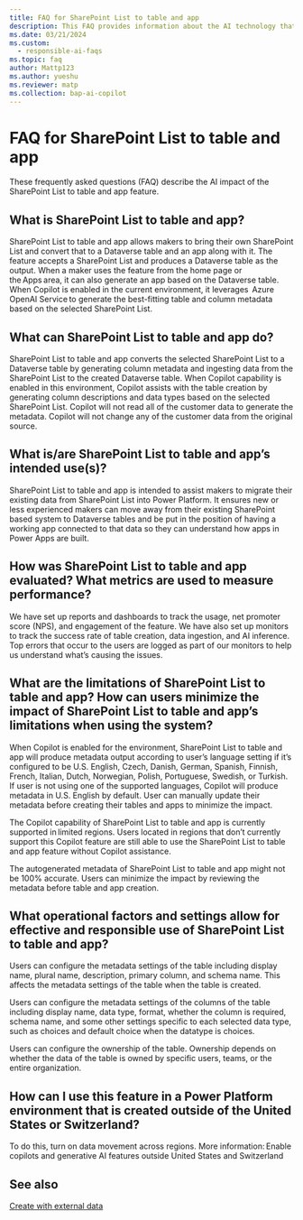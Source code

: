 ```yaml
---
title: FAQ for SharePoint List to table and app
description: This FAQ provides information about the AI technology that's used in SharePoint List to table and app. This FAQ also includes key considerations and details about how AI is used, how it was tested and evaluated, and any specific limitations.
ms.date: 03/21/2024
ms.custom: 
  - responsible-ai-faqs
ms.topic: faq
author: Mattp123
ms.author: yueshu
ms.reviewer: matp
ms.collection: bap-ai-copilot
---
```

# FAQ for SharePoint List to table and app

These frequently asked questions (FAQ) describe the AI impact of the SharePoint List to table and app feature.

## What is SharePoint List to table and app? 

SharePoint List to table and app allows makers to bring their own SharePoint List and convert that to a Dataverse table and an app along with it. The feature accepts a SharePoint List and produces a Dataverse table as the output. When a maker uses the feature from the home page or the Apps area, it can also generate an app based on the Dataverse table. When Copilot is enabled in the current environment, it leverages  Azure OpenAI Service to generate the best-fitting table and column metadata based on the selected SharePoint List. 

## What can SharePoint List to table and app do? 

SharePoint List to table and app converts the selected SharePoint List to a Dataverse table by generating column metadata and ingesting data from the SharePoint List to the created Dataverse table. When Copilot capability is enabled in this environment, Copilot assists with the table creation by generating column descriptions and data types based on the selected SharePoint List. Copilot will not read all of the customer data to generate the metadata. Copilot will not change any of the customer data from the original source.  

## What is/are SharePoint List to table and app’s intended use(s)? 

SharePoint List to table and app is intended to assist makers to migrate their existing data from SharePoint List into Power Platform. It ensures new or less experienced makers can move away from their existing SharePoint based system to Dataverse tables and be put in the position of having a working app connected to that data so they can understand how apps in Power Apps are built. 

## How was SharePoint List to table and app evaluated? What metrics are used to measure performance? 

We have set up reports and dashboards to track the usage, net promoter score (NPS), and engagement of the feature. We have also set up monitors to track the success rate of table creation, data ingestion, and AI inference. Top errors that occur to the users are logged as part of our monitors to help us understand what’s causing the issues. 

## What are the limitations of SharePoint List to table and app? How can users minimize the impact of SharePoint List to table and app’s limitations when using the system? 

When Copilot is enabled for the environment, SharePoint List to table and app will produce metadata output according to user’s language setting if it’s configured to be U.S. English, Czech, Danish, German, Spanish, Finnish, French, Italian, Dutch, Norwegian, Polish, Portuguese, Swedish, or Turkish. If user is not using one of the supported languages, Copilot will produce metadata in U.S. English by default. User can manually update their metadata before creating their tables and apps to minimize the impact. 

The Copilot capability of SharePoint List to table and app is currently supported in limited regions. Users located in regions that don’t currently support this Copilot feature are still able to use the SharePoint List to table and app feature without Copilot assistance. 

The autogenerated metadata of SharePoint List to table and app might not be 100% accurate. Users can minimize the impact by reviewing the metadata before table and app creation. 

## What operational factors and settings allow for effective and responsible use of SharePoint List to table and app? 

Users can configure the metadata settings of the table including display name, plural name, description, primary column, and schema name. This affects the metadata settings of the table when the table is created. 

Users can configure the metadata settings of the columns of the table including display name, data type, format, whether the column is required, schema name, and some other settings specific to each selected data type, such as choices and default choice when the datatype is choices. 

Users can configure the ownership of the table. Ownership depends on whether the data of the table is owned by specific users, teams, or the entire organization. 

## How can I use this feature in a Power Platform environment that is created outside of the United States or Switzerland? 

To do this, turn on data movement across regions. More information: Enable copilots and generative AI features outside United States and Switzerland 

## See also 

[Create with external data](../data-platform/create-edit-entities-portal.md#create-with-external-data)
